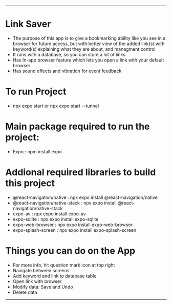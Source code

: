 ********************************************************************************************************************************************************************************
# Link Saver 
- The purpose of this app is to give a bookmarking ability like you see in a browser for future access, but with better view of the added link(s) with keyword(s) explaining what they are about, and managment control
- It runs with a database, so you can store a lot of links
- Has In-app browser feature which lets you open a link with your default browser
- Has sound effects and vibration for event feedback

# To run Project
- npx expo start or npx expo start --tunnel
# Main package required to run the project: 
- Expo  : npm install expo

# Addional required libraries to build this project
- @react-navigation/native       : npx expo install @react-navigation/native   
- @react-navigation/native-stack : npx expo install @react-navigation/native-stack
- expo-av                        : npx expo install expo-av
- expo-sqlite                    : npx expo install expo-sqlite 
- expo-web-browser               : npx expo install expo-web-browser
- expo-splash-screen             : npx expo install expo-splash-screen

# Things you can do on the App
- For more info, hit question mark icon at top right
- Navigate between screens
- Add keyword and link to database table
- Open link with browser
- Modify data: Save and Undo
- Delete data

********************************************************************************************************************************************************************************
